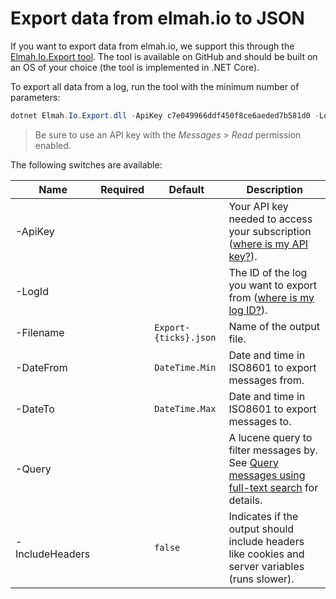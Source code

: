 # Export data from elmah.io to JSON

If you want to export data from elmah.io, we support this through the <a href="https://github.com/elmahio/Elmah.Io.Exporter" target="_blank" rel="noopener noreferrer">Elmah.Io.Export tool</a>. The tool is available on GitHub and should be built on an OS of your choice (the tool is implemented in .NET Core).

To export all data from a log, run the tool with the minimum number of parameters:

```powershell
dotnet Elmah.Io.Export.dll -ApiKey c7e049966ddf450f8ce6aeded7b581d0 -LogId 9f01ca78-174a-4a96-9f84-a336917a9deb
```

> Be sure to use an API key with the *Messages* > *Read* permission enabled.

The following switches are available:

|Name|Required|Default|Description|
|-|-|-|-|
|-ApiKey|<span class="fa fa-check"></span>||Your API key needed to access your subscription ([where is my API key?](https://docs.elmah.io/where-is-my-api-key/)).|
|-LogId|<span class="fa fa-check"></span>||The ID of the log you want to export from ([where is my log ID?](https://docs.elmah.io/where-is-my-log-id/)).|
|-Filename||`Export-{ticks}.json`|Name of the output file.|
|-DateFrom||`DateTime.Min`|Date and time in ISO8601 to export messages from.|
|-DateTo||`DateTime.Max`|Date and time in ISO8601 to export messages to.|
|-Query|||A lucene query to filter messages by. See [Query messages using full-text search](https://docs.elmah.io/query-messages-using-full-text-search/) for details.|
|-IncludeHeaders||`false`|Indicates if the output should include headers like cookies and server variables (runs slower).|